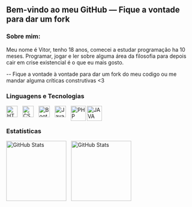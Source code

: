 
Bem-vindo ao meu GitHub — Fique a vontade para dar um fork 
---

### Sobre mim:

Meu nome é Vitor, tenho 18 anos, comecei a estudar programação ha 10 meses. 
Programar, jogar e ler sobre alguma área da filosofia para depois cair em crise existencial é o que eu mais gosto.

-- Fique a vontade à vontade para dar um fork do meu codigo ou me mandar alguma críticas construtivas <3
<br/>

### Linguagens e Tecnologias

<img 
    align="left"
    alt="HTML"
    title="HTML"
    width="30px"
    style="padding-right: 10px;"
    src="https://cdn.jsdelivr.net/gh/devicons/devicon@latest/icons/html5/html5-original.svg" 
/>
<img 
    align="left"
    alt="CSS"
    title="CSS"
    width="30px"
    style="padding-right: 10px;" 
    src="https://cdn.jsdelivr.net/gh/devicons/devicon@latest/icons/css3/css3-original.svg" 
/>
<img 
align="left"
alt="BootStrap"
title="BootStrap"
width="30px"
style="padding-right: 10px;" 
src="https://cdn.jsdelivr.net/gh/devicons/devicon@latest/icons/bootstrap/bootstrap-original.svg"
/>

<img 
align="left"
alt="JavaScipt"
title="JavaScipt"
width="30px"
style="padding-right: 10px;" 
src="https://cdn.jsdelivr.net/gh/devicons/devicon@latest/icons/javascript/javascript-original.svg" 
/>

<img
align="left"
alt="PHP"
title="PHP"
width="40px"
src="https://cdn.jsdelivr.net/gh/devicons/devicon@latest/icons/php/php-original.svg"
/>
<img
align="left"
alt="JAVA"
title="JAVA"
width="40px"
src="https://cdn.jsdelivr.net/gh/devicons/devicon@latest/icons/java/java-original-wordmark.svg"
/>

<br/>
<br/>

### Estatísticas
<p>
<img
align="left"
alt="GitHub Stats"
Height="160"
style="padding-right: 10px"
src="https://github-readme-stats.vercel.app/api?username=ViBurnier&show_icons=true&theme=tokyonight&include_all_commits=true&locale=pt-br"
/>
</p>
<p>
<img
 align="left"
 alt="GitHub Stats"
 Height="160"
 style="padding-right 10px"
 src="https://github-readme-stats.vercel.app/api/top-langs/?username=ViBurnier&theme=tokyonight&custom_title=Tecnologia&layout=compact"
 /> 
</p>

